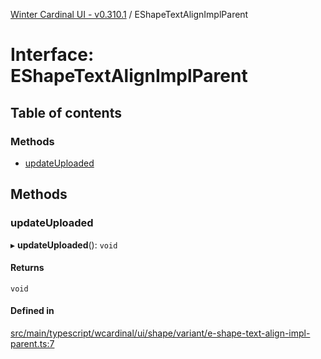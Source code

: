[Winter Cardinal UI - v0.310.1](../index.md) / EShapeTextAlignImplParent

# Interface: EShapeTextAlignImplParent

## Table of contents

### Methods

- [updateUploaded](EShapeTextAlignImplParent.md#updateuploaded)

## Methods

### updateUploaded

▸ **updateUploaded**(): `void`

#### Returns

`void`

#### Defined in

[src/main/typescript/wcardinal/ui/shape/variant/e-shape-text-align-impl-parent.ts:7](https://github.com/winter-cardinal/winter-cardinal-ui/blob/v0.310.1/src/main/typescript/wcardinal/ui/shape/variant/e-shape-text-align-impl-parent.ts#L7)

